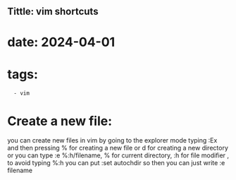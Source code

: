 
## Tittle: vim shortcuts 
# date: 2024-04-01
# tags: 
      - vim


# Create a new file:
you can create new files in vim by going to the explorer mode typing :Ex and then pressing % for creating a new file or d for creating a new directory or you can type :e %:h/filename, % for current directory, :h for file modifier , to avoid 
typing %:h you can put :set autochdir so then you can just write :e filename
> 
